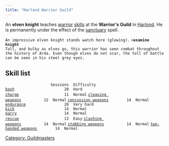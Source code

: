 ```yaml
---
title: "Harlond Warrior Guild"
---
```


An **elven knight** teaches [warrior](warrior "wikilink")
[skills](skill "wikilink") at the **Warrior's Guild** in
[Harlond](Harlond "wikilink"). He is permanently under the effect of the
[sanctuary](sanctuary "wikilink") spell.

`An impressive elven knight stands watch here (glowing).`
`>`**`examine knight`**
`Tall, and bulky as elves go, this warrior has seen combat throughout`
`the history of Arda. Even though elves do not scar, the toll of battle`
`can be seen in his steel grey eyes.`

## Skill list

`                    Sessions  Difficulty`
[`bash`](bash "wikilink")`                      20  Hard`
[`charge`](charge "wikilink")`                    11  Normal`
[`cleaving weapons`](cleaving_weapons "wikilink")`          12  Normal`
[`concussion weapons`](concussion_weapons "wikilink")`        14  Normal`
[`endurance`](endurance "wikilink")`                 28  Very hard`
[`kick`](kick "wikilink")`                      14  Normal`
[`parry`](parry "wikilink")`                     14  Normal`
[`rescue`](rescue "wikilink")`                    13  Easy`
[`slashing weapons`](slashing_weapons "wikilink")`          14  Normal`
[`stabbing weapons`](stabbing_weapons "wikilink")`          14  Normal`
[`two-handed weapons`](two-handed_weapons "wikilink")`        14  Normal`

[Category: Guildmasters](Category:_Guildmasters "wikilink")